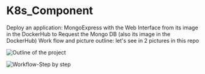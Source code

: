 # K8s_Component
Deploy an application: MongoExpress with the Web Interface from its image in the DockerHub to Request the Mongo DB (also its image in the DockerHub)
Work flow and picture outline: let's see in 2 pictures in this repo

![Outline of the project](https://github.com/user-attachments/assets/51892eaf-ae98-4593-9d1f-7030109f5106)

![Workflow-Step by step](https://github.com/user-attachments/assets/07122d68-c741-4ad5-a40d-33287e4286f7)
